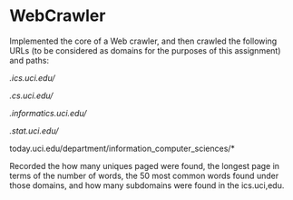 # WebCrawler
Implemented the core of a Web crawler, and then crawled the following URLs (to be considered as domains for the purposes of this assignment) and paths: 

*.ics.uci.edu/*

*.cs.uci.edu/*

*.informatics.uci.edu/*

*.stat.uci.edu/*

today.uci.edu/department/information_computer_sciences/*

Recorded the how many uniques paged were found, the longest page in terms of the number of words, the 50 most common words found under those domains, and how many subdomains were found in the ics.uci,edu.
